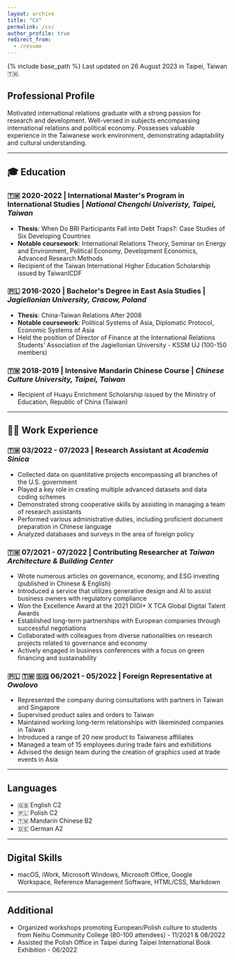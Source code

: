 ```yaml
---
layout: archive
title: "CV"
permalink: /cv/
author_profile: true
redirect_from:
  - /resume
---
```


{% include base_path %}
Last updated on 26 August 2023 in Taipei, Taiwan 🇹🇼.

## Professional Profile

Motivated international relations graduate with a strong passion for research and development. Well-versed in subjects encompassing international relations and political economy. Possesses valuable experience in the Taiwanese work environment, demonstrating adaptability and cultural understanding.

---

## 🎓 Education

### 🇹🇼 2020-2022 | International Master's Program in International Studies | *National Chengchi Univeristy, Taipei, Taiwan*
  * **Thesis**: When Do BRI Participants Fall into Debt Traps?: Case Studies of Six Developing Countries
  * **Notable coursework**: International Relations Theory, Seminar on Energy and Environment, Political Economy, Development Economics, Advanced Research Methods
  * Recipient of the Taiwan International Higher Education Scholarship issued by TaiwanICDF

### 🇵🇱 2016-2020 | Bachelor's Degree in East Asia Studies | *Jagiellonian University, Cracow, Poland*
  * **Thesis**: China-Taiwan Relations After 2008
  * **Notable coursework**: Political Systems of Asia, Diplomatic Protocol, Economic Systems of Asia
  * Held the position of Director of Finance at the International Relations Students' Association of the Jagiellonian University - KSSM UJ (100-150 members)

### 🇹🇼 2018-2019 | Intensive Mandarin Chinese Course | *Chinese Culture University, Taipei, Taiwan*
  * Recipient of Huayu Enrichment Scholarship issued by the Ministry of Education, Republic of China (Taiwan)

---

## 👨‍💻 Work Experience

### 🇹🇼 03/2022 - 07/2023 | Research Assistant at *Academia Sinica*
  * Collected data on quantitative projects encompassing all branches of the U.S. government
  * Played a key role in creating multiple advanced datasets and data coding schemes
  * Demonstrated strong cooperative skills by assisting in managing a team of research assistants
  * Performed various administrative duties, including proficient document preparation in Chinese language
  * Analyzed databases and surveys in the area of foreign policy

### 🇹🇼 07/2021 - 07/2022 | Contributing Researcher at *Taiwan Architecture & Building Center*
  * Wrote numerous articles on governance, economy, and ESG investing (published in Chinese & English)
  * Introduced a service that utilizes generative design and AI to assist business owners with regulatory compliance
  * Won the Excellence Award at the 2021 DIGI+ X TCA Global Digital Talent Awards
  * Established long-term partnerships with European companies through successful negotiations
  * Collaborated with colleagues from diverse nationalities on research projects related to governance and economy
  * Actively engaged in business conferences with a focus on green financing and sustainability

### 🇵🇱 🇹🇼 🇸🇬 06/2021 - 05/2022 | Foreign Representative at *Owolovo*
  * Represented the company during consultations with partners in Taiwan and Singapore
  * Supervised product sales and orders to Taiwan
  * Maintained working long-term relationships with likeminded companies in Taiwan
  * Introduced a range of 20 new product to Taiwanese affiliates
  * Managed a team of 15 employees during trade fairs and exhibitions
  * Advised the design team during the creation of graphics used at trade events in Asia

---

## Languages

* 🇬🇧 English C2
* 🇵🇱 Polish C2
* 🇹🇼 Mandarin Chinese B2
* 🇩🇪 German A2

---

## Digital Skills

* macOS, iWork, Microsoft Windows, Microsoft Office, Google Workspace, Reference Management Software, HTML/CSS, Markdown

---

## Additional

* Organized workshops promoting European/Polish culture to students from Neihu Community College (80-100 attendees) - 11/2021 & 08/2022
* Assisted the Polish Office in Taipei during Taipei International Book Exhibition - 06/2022